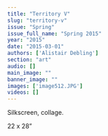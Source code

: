```yaml
---
title: "Territory V"
slug: "territory-v"
issue: "Spring"
issue_full_name: "Spring 2015"
year: "2015"
date: "2015-03-01"
authors: ['Alistair Debling']
section: "art"
audio: []
main_image: ""
banner_image: ""
images: ['image512.JPG']
videos: []
---
```

Silkscreen, collage.

 22 x 28”

